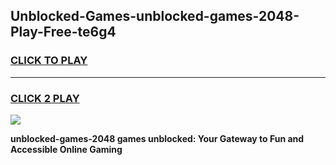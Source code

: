 
## Unblocked-Games-unblocked-games-2048-Play-Free-te6g4
<h3>
<a href="https://premium76.site?title=unblocked-games-2048&ref=21A">CLICK TO PLAY</a></h3>
<hr>

<h3>
<a href="https://premium76.site?title=unblocked-games-2048&ref=21A">CLICK 2 PLAY</a>
  
</h3>

<a href="https://premium76.site?title=unblocked-games-2048&ref=21A"><img src="https://clearcache.store/games.png"></a>


**unblocked-games-2048 games unblocked: Your Gateway to Fun and Accessible Online Gaming**
